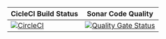 | CicleCI Build Status | Sonar Code Quality |
|------|-----|
[![CircleCI](https://circleci.com/gh/usdot-fhwa-stol/carma-platform.svg?style=svg)](https://circleci.com/gh/usdot-fhwa-stol/carma-platform) | [![Quality Gate Status](https://sonarcloud.io/api/project_badges/measure?project=usdot-fhwa-stol_CARMAPlatform&metric=alert_status)](https://sonarcloud.io/dashboard?id=usdot-fhwa-stol_CARMAPlatform) | 
